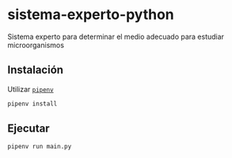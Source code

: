 # sistema-experto-python
Sistema experto para determinar el medio adecuado para estudiar microorganismos

## Instalación

Utilizar [`pipenv`](https://pipenv.pypa.io)

```bash
pipenv install
```

## Ejecutar

```bash
pipenv run main.py
```
